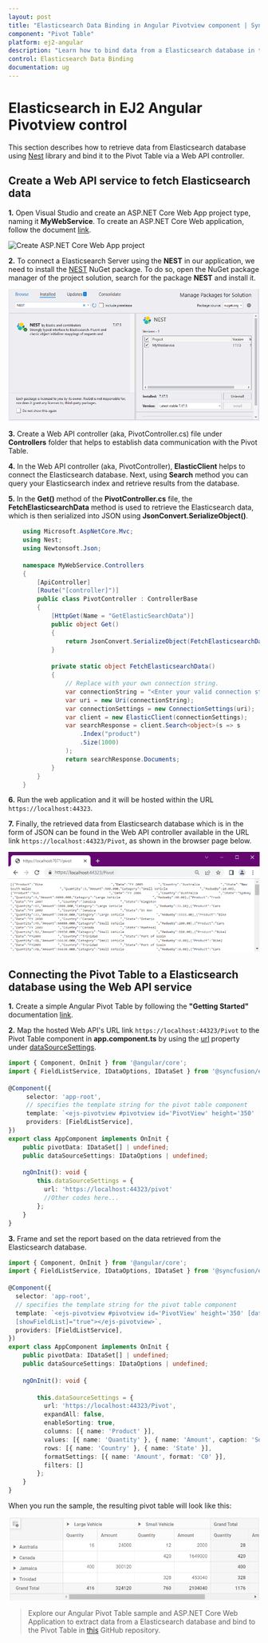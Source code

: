 ```yaml
---
layout: post
title: "Elasticsearch Data Binding in Angular Pivotview component | Syncfusion"
component: "Pivot Table"
platform: ej2-angular
description: "Learn how to bind data from a Elasticsearch database in the Syncfusion Angular Pivot Table of Syncfusion Essential JS 2 and more."
control: Elasticsearch Data Binding
documentation: ug
---
```


# Elasticsearch in EJ2 Angular Pivotview control

This section describes how to retrieve data from Elasticsearch database using [Nest](https://www.nuget.org/packages/Nest) library and bind it to the Pivot Table via a Web API controller.

## Create a Web API service to fetch Elasticsearch data

**1.** Open Visual Studio and create an ASP.NET Core Web App project type, naming it **MyWebService**. To create an ASP.NET Core Web application, follow the document [link](https://learn.microsoft.com/en-us/visualstudio/get-started/csharp/tutorial-aspnet-core?view=vs-2022).

![Create ASP.NET Core Web App project](../images/azure-asp-core-web-service-create.png)

**2.** To connect a Elasticsearch Server using the **NEST** in our application, we need to install the [NEST](https://www.nuget.org/packages/NEST/) NuGet package. To do so, open the NuGet package manager of the project solution, search for the package **NEST** and install it.

![Add the NuGet package "NEST" to the project](../images/next-nuget-package-install.png)

**3.** Create a Web API controller (aka, PivotController.cs) file under **Controllers** folder that helps to establish data communication with the Pivot Table.

**4.** In the Web API controller (aka, PivotController), **ElasticClient** helps to connect the Elasticsearch database. Next, using **Search** method you can query your Elasticsearch index and retrieve results from the database.

**5.** In the **Get()** method of the **PivotController.cs** file, the **FetchElasticsearchData** method is used to retrieve the Elasticsearch data, which is then serialized into JSON using **JsonConvert.SerializeObject()**.

```csharp
    using Microsoft.AspNetCore.Mvc;
    using Nest;
    using Newtonsoft.Json;

    namespace MyWebService.Controllers
    {
        [ApiController]
        [Route("[controller]")]
        public class PivotController : ControllerBase
        {
            [HttpGet(Name = "GetElasticSearchData")]
            public object Get()
            {
                return JsonConvert.SerializeObject(FetchElasticsearchData());
            }

            private static object FetchElasticsearchData()
            {
                // Replace with your own connection string.
                var connectionString = "<Enter your valid connection string here>";
                var uri = new Uri(connectionString);
                var connectionSettings = new ConnectionSettings(uri);
                var client = new ElasticClient(connectionSettings);
                var searchResponse = client.Search<object>(s => s
                    .Index("product")
                    .Size(1000)
                );
                return searchResponse.Documents;
            }
        }
    }

```

**6.** Run the web application and it will be hosted within the URL `https://localhost:44323`.

**7.** Finally, the retrieved data from Elasticsearch database which is in the form of JSON can be found in the Web API controller available in the URL link `https://localhost:44323/Pivot`, as shown in the browser page below.

![Hosted Web API URL](../images/elasticsearch-data.png)

## Connecting the Pivot Table to a Elasticsearch database using the Web API service

**1.** Create a simple Angular Pivot Table by following the **"Getting Started"** documentation [link](../getting-started).

**2.** Map the hosted Web API's URL link `https://localhost:44323/Pivot` to the Pivot Table component in **app.component.ts** by using the [url](https://ej2.syncfusion.com/angular/documentation/api/pivotview/dataSourceSettings/#url) property under [dataSourceSettings](https://ej2.syncfusion.com/angular/documentation/api/pivotview/dataSourceSettings/).

```typescript
import { Component, OnInit } from '@angular/core';
import { FieldListService, IDataOptions, IDataSet } from '@syncfusion/ej2-angular-pivotview';

@Component({
     selector: 'app-root',
     // specifies the template string for the pivot table component
     template: `<ejs-pivotview #pivotview id='PivotView' height='350' [dataSourceSettings]=dataSourceSettings></ejs-pivotview>`,
     providers: [FieldListService],
})
export class AppComponent implements OnInit {
    public pivotData: IDataSet[] | undefined;
    public dataSourceSettings: IDataOptions | undefined;

    ngOnInit(): void {
        this.dataSourceSettings = {
          url: 'https://localhost:44323/pivot'
          //Other codes here...
        };
    }
}

```

**3.** Frame and set the report based on the data retrieved from the Elasticsearch database.

```typescript
import { Component, OnInit } from '@angular/core';
import { FieldListService, IDataOptions, IDataSet } from '@syncfusion/ej2-angular-pivotview';

@Component({
  selector: 'app-root',
  // specifies the template string for the pivot table component
  template: `<ejs-pivotview #pivotview id='PivotView' height='350' [dataSourceSettings]=dataSourceSettings
  [showFieldList]="true"></ejs-pivotview>`,
  providers: [FieldListService],
})
export class AppComponent implements OnInit {
    public pivotData: IDataSet[] | undefined;
    public dataSourceSettings: IDataOptions | undefined;

    ngOnInit(): void {

        this.dataSourceSettings = {
          url: 'https://localhost:44323/Pivot',
          expandAll: false,
          enableSorting: true,
          columns: [{ name: 'Product' }],
          values: [{ name: 'Quantity' }, { name: 'Amount', caption: 'Sold Amount' }],
          rows: [{ name: 'Country' }, { name: 'State' }],
          formatSettings: [{ name: 'Amount', format: 'C0' }],
          filters: []
        };
    }
}

```

When you run the sample, the resulting pivot table will look like this:

![PivotTable bound with Elasticsearch database](../images/elasticsearch-data-binding.png)

> Explore our Angular Pivot Table sample and ASP.NET Core Web Application to extract data from a Elasticsearch database and bind to the Pivot Table in [this](https://github.com/SyncfusionExamples/how-to-bind-Elasticsearch-database-to-pivot-table) GitHub repository.